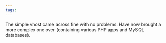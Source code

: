 ```yaml
---
tags: 
---
```


The simple vhost came across fine with no problems. Have now brought a more complex one over (containing various PHP apps and MySQL databases).
